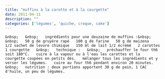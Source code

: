 ```yaml
---
title: "muffins à la carotte et à la courgette"
date: 2011-04-11
description: ""
categories: ['légumes', 'quiche, croque, cake']
---
```


          
    &nbsp;   &nbsp;   ingrédients pour une douzaine de muffins :&nbsp;   &nbsp;   50 g de gruyère rapé   100 g de farine   50 g de maizena   1/2 sachet de levure chimique   150 ml de lait 1/2 écrémé   2 carottes   1 courgette   &nbsp;   technique :   &nbsp;   préchauffer le four th6 soit 180°C.   cuire à la vapeur ou à l'eau les carottes et la courgette coupées en petits dés.   mélanger tous les ingrédients et y verser les légumes.   cuire au four th6 pendant environ 20 minutes.   &nbsp;   nutrition : deux portions apportent 30 g de pain, 1 CAC d'huile, un peu de légumes. 

                          

